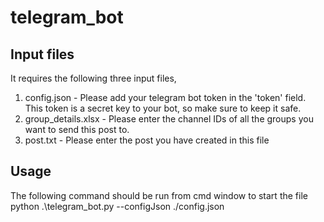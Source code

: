 # telegram_bot

## Input files

It requires the following three input files,

1. config.json - Please add your telegram bot token in the 'token' field. This token is a secret key to your bot, so make sure to keep it safe.
2. group_details.xlsx - Please enter the channel IDs of all the groups you want to send this post to.
3. post.txt - Please enter the post you have created in this file

## Usage

The following command should be run from cmd window to start the file
python .\telegram_bot.py --configJson ./config.json
